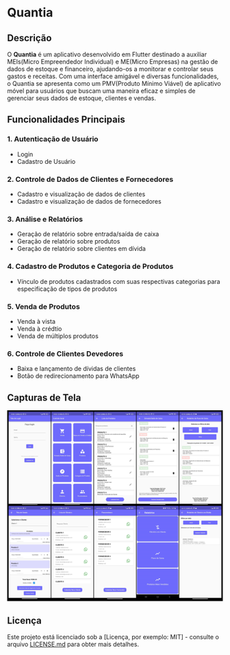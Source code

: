 # Quantia

## Descrição

O **Quantia** é um aplicativo desenvolvido em Flutter destinado a auxiliar MEIs(Micro Empreendedor Individual) e ME(Micro Empresas) na gestão de dados de estoque e financeiro, ajudando-os a monitorar e controlar seus gastos e receitas. Com uma interface amigável e diversas funcionalidades, o Quantia se apresenta como um PMV(Produto Mínimo Viável) de aplicativo móvel para usuários que buscam uma maneira eficaz e simples de gerenciar seus dados de estoque, clientes e vendas.

## Funcionalidades Principais

### 1. Autenticação de Usuário
- Login
- Cadastro de Usuário

### 2. Controle de Dados de Clientes e Fornecedores
- Cadastro e visualização de dados de clientes
- Cadastro e visualização de dados de fornecedores

### 3. Análise e Relatórios
- Geração de relatório sobre entrada/saída de caixa
- Geração de relatório sobre produtos
- Geração de relatório sobre clientes em dívida

### 4. Cadastro de Produtos e Categoria de Produtos
- Vínculo de produtos cadastrados com suas respectivas categorias para especificação de tipos de produtos

### 5. Venda de Produtos
- Venda à vista
- Venda à crédtio
- Venda de múltiplos produtos

### 6. Controle de Clientes Devedores
- Baixa e lançamento de dívidas de clientes
- Botão de redirecionamento para WhatsApp

## Capturas de Tela
<img src="https://github.com/alefsilvaf/Quantia/blob/main/Principais%20Telas.png" alt="Telas do MVP">


## Licença

Este projeto está licenciado sob a [Licença, por exemplo: MIT] - consulte o arquivo [LICENSE.md](LICENSE.md) para obter mais detalhes.

